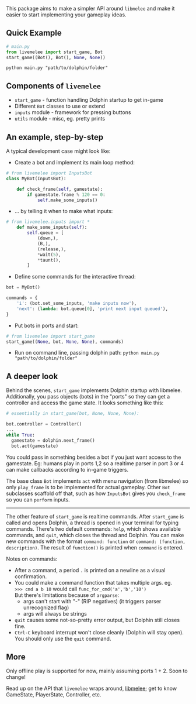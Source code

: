
This package aims to make a simpler API around `libmelee` and make it easier to start implementing your gameplay ideas.

## Quick Example
```python
# main.py
from livemelee import start_game, Bot
start_game((Bot(), Bot(), None, None))
```

`python main.py "path/to/dolphin/folder"`

## Components of `livemelee`
- `start_game` - function handling Dolphin startup to get in-game
- Different `Bot` classes to use or extend
- `inputs` module - framework for pressing buttons
- `utils` module - misc, eg. pretty prints

## An example, step-by-step
A typical development case might look like:

- Create a bot and implement its main loop method:

```python
# from livemelee import InputsBot
class MyBot(InputsBot):

    def check_frame(self, gamestate):
        if gamestate.frame % 120 == 0:
            self.make_some_inputs()
```
- ... by telling it when to make what inputs:

```python
# from livemelee.inputs import *
    def make_some_inputs(self):
        self.queue = [
            (down,),
            (B,),
            (release,),
            *wait(5),
            *taunt(),
        ]
```
- Define some commands for the interactive thread:

```python
bot = MyBot()

commands = {
    'i': (bot.set_some_inputs, 'make inputs now'),
    'next': (lambda: bot.queue[0], 'print next input queued'),
}
```
- Put bots in ports and start:

```python
# from livemelee import start_game
start_game((None, bot, None, None), commands)
```
- Run on command line, passing dolphin path: `python main.py "path/to/dolphin/folder"`


## A deeper look

Behind the scenes, `start_game` implements Dolphin startup with libmelee.
Additionally, you pass objects (bots) in the "ports" so they can get a controller and access the game state. It looks something like this:

```python
# essentially in start_game(bot, None, None, None):

bot.controller = Controller()
...
while True:
  gamestate = dolphin.next_frame()
  bot.act(gamestate)
```

You could pass in something besides a bot if you just want access to the gamestate.
Eg: humans play in ports 1,2 so a realtime parser in port 3 or 4 can make callbacks according to in-game triggers.

The base class `Bot` implements `act` with menu navigation (from libmelee) so only `play_frame` is to be implemented for actual gameplay. Other `Bot` subclasses scaffold off that, such as how `InputsBot` gives you `check_frame` so you can `perform` inputs.

___

The other feature of `start_game` is realtime commands. After `start_game` is called and opens Dolphin, a thread is opened in your terminal for typing commands. There's two default commands: `help`, which shows available commands, and `quit`, which closes the thread and Dolphin. You can make new commands with the format `command: function` or `command: (function, description)`. The result of `function()` is printed when `command` is entered.

Notes on commands:
- After a command, a period `.` is printed on a newline as a visual confirmation.
- You could make a command function that takes multiple args. eg.  
`>>> cmd a b 10` would call `func_for_cmd('a','b','10')`  
But there's limitations because of `argparse`:
  - args can't start with "-" (RIP negatives) (it triggers parser unrecognized flag)
  - args will always be strings
- `quit` causes some not-so-pretty error output, but Dolphin still closes fine.
- `Ctrl-C` keyboard interrupt won't close cleanly (Dolphin will stay open). You should only use the `quit` command.


## More
Only offline play is supported for now, mainly assuming ports 1 + 2. Soon to change!

Read up on the API that `livemelee` wraps around, [libmelee](https://github.com/altf4/libmelee); get to know GameState, PlayerState, Controller, etc.
